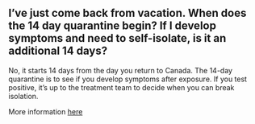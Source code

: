 ## I’ve just come back from vacation. When does the 14 day quarantine begin? If I develop symptoms and need to self-isolate, is it an additional 14 days?

No, it starts 14 days from the day you return to Canada. The 14-day quarantine is to see if you develop symptoms after exposure. If you test positive, it’s up to the treatment team to decide when you can break isolation.

More information [here](https://msss.gouv.qc.ca/professionnels/documents/coronavirus-2019-ncov/Algorithme-decisionnel-clinique-covid-19.pdf)
